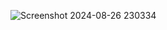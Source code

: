 
![Screenshot 2024-08-26 230334](https://github.com/user-attachments/assets/77857738-a0e6-4572-87f0-efdea9196557)
